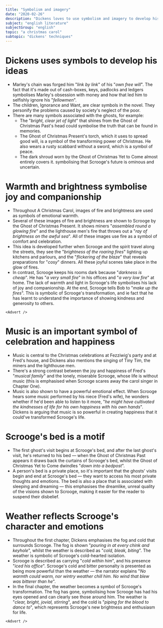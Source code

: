 ```yaml
---
title: "Symbolism and imagery"
date: "2020-02-26"
description: "Dickens loves to use symbolism and imagery to develop his ideas, using common objects and feelings to reinforce them."
subject: "english literature"
subjectGroup: "english"
topic: "a christmas carol"
subtopic: "dickens' techniques"
---
```


# Dickens uses symbols to develop his ideas

- Marley's chain was forged him "_link by link_" of his "_own free will_". The fact that it's made out of cash-boxes, keys, padlocks and ledgers symbolises Marley's obsession with money and how that led him to selfishly ignore his "_fellowmen_".
- The children, Ignorance and Want, are clear symbols in the novel. They personify the problems caused by society's neglect of the poor.
- There are many symbols associated with the ghosts, for example:
  - The "_bright, clear jet of light_" that shines from the Ghost of Christmas Past's head could symbolise the truth that can be found in memories.
  - The Ghost of Christmas Present's torch, which it uses to spread good will, is a symbol of the transforming power of Christmas. He also wears a rusty scabbard without a sword, which is a symbol of peace.
  - The dark shroud worn by the Ghost of Christmas Yet to Come almost entirely covers it. symbolising that Scrooge's future is ominous and uncertain.

# Warmth and brightness symbolise joy and companionship

- Throughout A Christmas Carol, images of fire and brightness are used as symbols of emotional warmth.
- Several of these images of fire and brightness are shown to Scrooge by the Ghost of Christmas Present. It shows miners "_assembled round a glowing fire_" and the lighthouse men's fire that throws out a "_ray of brightness on the awful sea_". All of these images use fire as a symbol of comfort and celebration.
- This idea is developed further when Scrooge and the spirit travel along the streets, they see the "_brightness of the roaring fires_" lighting up kitchens and parlours, and the "_flickering of the blaze_" that reveals preparations for "_cosy_" dinners. All these joyful scenes take place in the glow of fires.
- In contrast, Scrooge keeps his rooms dark because "_darkness is cheap_". He has "_a very small fire_" in his offices and "_a very low fire_" at home. The lack of warmth and light in Scrooge's life symbolises his lack of joy and companionship.
  At the end, Scrooge tells Bob to "_make up the fires_". This is symbolic of Scrooge's transformation, and ie fact that he has learnt to understand the importance of showing kindness and generosity to others.

```react
<Advert />
```

# Music is an important symbol of celebration and happiness

- Music is central to the Christmas celebrations at Fezziwig's party and at Fred's house, and Dickens also mentions the singing of Tiny Tim, the miners and the lighthouse men.
- There's a strong contrast between the joy and happiness of Fred's "_musical family_" and the lonely, miserable Scrooge, whose life is without music (this is emphasised when Scrooge scares away the carol singer in Chapter One).
- Music is also shown to have a powerful emotional effect. When Scrooge hears some music performed by his niece (Fred's wife), he wonders whether if he'd been able to listen to it more, "_he might have cultivated the kindnesses of life for his own happiness with his own hands_". Dickens is arguing that music is so powerful in creating happiness that it could've transformed Scrooge's life.

# Scrooge's bed is a motif

- The first ghost's visit begins at Scrooge's bed, and after the last ghost's visit, he's returned to his bed — when the Ghost of Christmas Past appears it draws back the curtains of Scrooge's bed, whilst the Ghost of Christmas Yet to Come dwindles "_down into a bedpost_".
- A person's bed is a private place, so it's important that the ghosts' visits begin and end at Scrooge's bed — they want to access his most private thoughts and emotions. The bed is also a place that is associated with sleeping and dreaming — this emphasises the dreamlike, unreal quality of the visions shown to Scrooge, making it easier for the reader to suspend their disbelief.

# Weather reflects Scrooge's character and emotions

- Throughout the first chapter, Dickens emphasises the fog and cold that surrounds Scrooge. The fog is shown "_pouring in at every chink and keyhole_", whilst the weather is described as "_cold, bleak, biting_". The weather is symbolic of Scrooge's cold-hearted isolation.
- Scrooge is described as carrying "_cold within him_", and his presence "_iced his office_". Scrooge's cold and bitter personalty is presented as being more powerful than the weather — the narrator explains "_No warmth could warm, nor wintry weather chill him. No wind that blew was bitterer than he_".
- In the final chapter, the weather becomes a symbol of Scrooge's transformation. The fog has gone, symbolising how Scrooge has had his eyes opened and can clearly see those around him. The weather is "_clear, bright, jovial, stirring_", and the cold is "_piping for the blood to dance to_", which represents Scrooge's new brightness and enthusiasm for life.

```react
<Advert />
```

